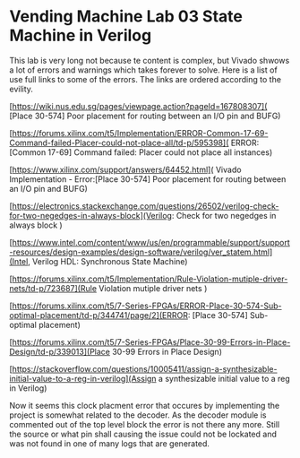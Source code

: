 # Vending Machine Lab 03 State Machine in Verilog
This lab is very long not because te content is complex, but Vivado 
shwows a lot of errors and warnings which takes forever to solve. Here 
is a list of use full links to some of the errors. The links are ordered 
according to the evility.

[https://wiki.nus.edu.sg/pages/viewpage.action?pageId=167808307]( [Place 
30-574] Poor placement for routing between an I/O pin and BUFG)

[https://forums.xilinx.com/t5/Implementation/ERROR-Common-17-69-Command-failed-Placer-could-not-place-all/td-p/595398]( ERROR: 
[Common 17-69] Command failed: Placer could not place all instances)

[https://www.xilinx.com/support/answers/64452.html]( Vivado 
Implementation - Error:[Place 30-574] Poor placement for routing 
between an I/O pin and BUFG)

[https://electronics.stackexchange.com/questions/26502/verilog-check-for-two-negedges-in-always-block](Verilog: 
Check for two negedges in always block
)

[https://www.intel.com/content/www/us/en/programmable/support/support-resources/design-examples/design-software/verilog/ver_statem.html](Intel, 
Verilog HDL: Synchronous State Machine)

[https://forums.xilinx.com/t5/Implementation/Rule-Violation-mutiple-driver-nets/td-p/723687](Rule 
Violation mutiple driver nets
)

[https://forums.xilinx.com/t5/7-Series-FPGAs/ERROR-Place-30-574-Sub-optimal-placement/td-p/344741/page/2](ERROR: 
[Place 30-574] 
Sub-optimal placement)

[https://forums.xilinx.com/t5/7-Series-FPGAs/Place-30-99-Errors-in-Place-Design/td-p/339013](Place 
30-99 Errors in Place Design)

[https://stackoverflow.com/questions/10005411/assign-a-synthesizable-initial-value-to-a-reg-in-verilog](Assign 
a synthesizable initial value to a reg in Verilog)

Now it seems this clock placment error that occures by implementing the 
project is somewhat related to the decoder. As the decoder module is 
commented out of the top level block the error is not there any more. 
Still the source or what pin shall causing the issue could not be 
lockated and was not found in one of many logs that are generated.
